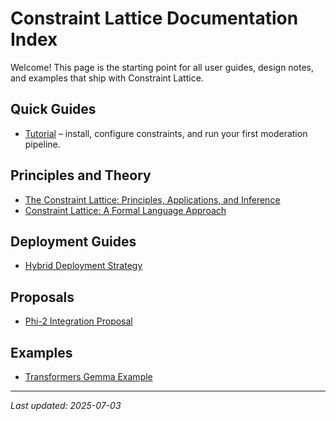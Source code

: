 # Constraint Lattice Documentation Index

Welcome! This page is the starting point for all user guides, design notes, and examples that ship with Constraint Lattice.

## Quick Guides
- [Tutorial](tutorial.md) – install, configure constraints, and run your first moderation pipeline.

## Principles and Theory
- [The Constraint Lattice: Principles, Applications, and Inference](principles.md)
- [Constraint Lattice: A Formal Language Approach](formal_language_approach.md)

## Deployment Guides
- [Hybrid Deployment Strategy](hybrid_deployment_strategy.md)

## Proposals
- [Phi-2 Integration Proposal](phi2_integration_proposal.md)

## Examples
- [Transformers Gemma Example](transformers_gemma_example.md)

---
_Last updated: 2025-07-03_
